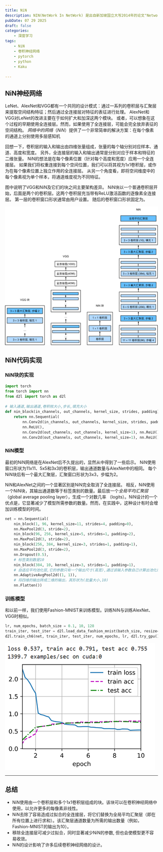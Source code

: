 ```yaml
---
title: NiN
description: NIN(NetWork In NetWork) 是出自新加坡国立大写2014年的论文"Network In Network",NIN 改进了传统的CNN采用了少量参数就取得了超过AlexNet的性能。
pubDate: 07 29 2025
draft: false
categories:
    - 深度学习
tags:
    - NiN
    - 卷积神经网络
    - pytorch
    - python
    - Kaku

---
```


## NiN神经网络

LeNet、AlexNet和VGG都有一个共同的设计模式：通过一系列的卷积层与汇聚层来提取空间结构特征；然后通过全连接层对特征的表征进行处理。 AlexNet和VGG对LeNet的改进主要在于如何扩大和加深这两个模块。 或者，可以想象在这个过程的早期使用全连接层。然而，如果使用了全连接层，可能会完全放弃表征的空间结构。 *网络中的网络*（*NiN*）提供了一个非常简单的解决方案：在每个像素的通道上分别使用多层感知机

回想一下，卷积层的输入和输出由四维张量组成，张量的每个轴分别对应样本、通道、高度和宽度。 另外，全连接层的输入和输出通常是分别对应于样本和特征的二维张量。 NiN的想法是在每个像素位置（针对每个高度和宽度）应用一个全连接层。 如果我们将权重连接到每个空间位置，我们可以将其视为1x1卷积层，或作为在每个像素位置上独立作用的全连接层。 从另一个角度看，即将空间维度中的每个像素视为单个样本，将通道维度视为不同特征。

图中说明了VGG和NiN及它们的块之间主要架构差异。 NiN块以一个普通卷积层开始，后面是两个的卷积层。这两个卷积层充当带有ReLU激活函数的逐像素全连接层。 第一层的卷积窗口形状通常由用户设置。 随后的卷积窗口形状固定为。

![NiN和VGG的比较](../../../public/image/NiN3.svg)

## NiN代码实现

### NiN块的实现

```python
import torch
from torch import nn
from d2l import torch as d2l

# 输入通道,输出通道,卷积核大小,步长,填充大小
def nin_block(in_channels, out_channels, kernel_size, strides, padding):
    return nn.Sequential(
        nn.Conv2d(in_channels, out_channels, kernel_size, strides, padding),
        nn.ReLU(),
        nn.Conv2d(out_channels, out_channels, kernel_size=1), nn.ReLU(),
        nn.Conv2d(out_channels, out_channels, kernel_size=1), nn.ReLU())
```

### NiN模型

最初的NiN网络是在AlexNet后不久提出的，显然从中得到了一些启示。 NiN使用窗口形状为11x11、5x5和3x3的卷积层，输出通道数量与AlexNet中的相同。 每个NiN块后有一个最大汇聚层，汇聚窗口形状为3x3，步幅为2。

NiN和AlexNet之间的一个显著区别是NiN完全取消了全连接层。 相反，NiN使用一个NiN块，其输出通道数等于标签类别的数量。最后放一个*全局平均汇聚层*（global average pooling layer），生成一个对数几率 （logits）。NiN设计的一个优点是，它显著减少了模型所需参数的数量。然而，在实践中，这种设计有时会增加训练模型的时间。

```python
net = nn.Sequential(
    nin_block(1, 96, kernel_size=11, strides=4, padding=0),
    nn.MaxPool2d(3, stride=2),
    nin_block(96, 256, kernel_size=5, strides=1, padding=2),
    nn.MaxPool2d(3, stride=2),
    nin_block(256, 384, kernel_size=3, strides=1, padding=1),
    nn.MaxPool2d(3, stride=2),
    nn.Dropout(0.5),
    # 标签类别数是10
    nin_block(384, 10, kernel_size=3, strides=1, padding=1),
    # 自适应平均池化层,它的参数只有一个输出尺寸(高宽),通过该输入参数自己计算出池化层窗口大小,步长,填充
    nn.AdaptiveAvgPool2d((1, 1)),
    # 将四维的输出转成二维的输出，其形状为(批量大小,10)
    nn.Flatten())
```

### 训练模型

和以前一样，我们使用Fashion-MNIST来训练模型。训练NiN与训练AlexNet、VGG时相似。

```python
lr, num_epochs, batch_size = 0.1, 10, 128
train_iter, test_iter = d2l.load_data_fashion_mnist(batch_size, resize=224)
d2l.train_ch6(net, train_iter, test_iter, num_epochs, lr, d2l.try_gpu())
```

![NiN训练结果](../../../public/image/NiN2.png)

---

## 总结

- NiN使用由一个卷积层和多个1x1卷积层组成的块。该块可以在卷积神经网络中使用，以允许更多的每像素非线性。
- NiN去除了容易造成过拟合的全连接层，将它们替换为全局平均汇聚层（即在所有位置上进行求和）。该汇聚层通道数量为所需的输出数量（例如，Fashion-MNIST的输出为10）。
- 移除全连接层可减少过拟合，同时显著减少NiN的参数, 但也会使模型更不容易收敛。
- NiN的设计影响了许多后续卷积神经网络的设计。
